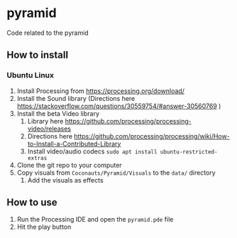 # pyramid
Code related to the pyramid

## How to install
### Ubuntu Linux
1. Install Processing from https://processing.org/download/
1. Install the Sound library (Directions here https://stackoverflow.com/questions/30559754/#answer-30560769 )
1. Install the beta Video library
   1. Library here https://github.com/processing/processing-video/releases
   1. Directions here https://github.com/processing/processing/wiki/How-to-Install-a-Contributed-Library
   1. Install video/audio codecs `sudo apt install ubuntu-restricted-extras`
1. Clone the git repo to your computer
1. Copy visuals from `Coconauts/Pyramid/Visuals` to the `data/` directory
   1. Add the visuals as effects

## How to use
1. Run the Processing IDE and open the `pyramid.pde` file
1. Hit the play button
